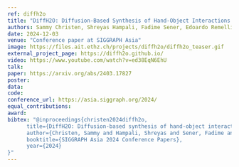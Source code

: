 ```yaml
---
ref: diffh2o
title: "DiffH2O: Diffusion-Based Synthesis of Hand-Object Interactions from Textual Descriptions"
authors: Sammy Christen, Shreyas Hampali, Fadime Sener, Edoardo Remelli, Tomas Hodan, Eric Sauser, Shugao Ma, Bugra Tekin
date: 2024-12-03
venue: "Conference paper at SIGGRAPH Asia"
image: https://files.ait.ethz.ch/projects/diffh2o/diffh2o_teaser.gif
external_project_page: https://diffh2o.github.io/
video: https://www.youtube.com/watch?v=ed38EqN6EhU
talk:
paper: https://arxiv.org/abs/2403.17827
poster: 
data: 
code: 
conference_url: https://asia.siggraph.org/2024/
equal_contributions:
award:
bibtex: "@inproceedings{christen2024diffh2o,
      title={DiffH2O: Diffusion-based synthesis of hand-object interactions from textual descriptions},
      author={Christen, Sammy and Hampali, Shreyas and Sener, Fadime and Remelli, Edoardo and Hodan, Tomas and Sauser, Eric and Ma, Shugao and Tekin, Bugra},
      booktitle={SIGGRAPH Asia 2024 Conference Papers},
      year={2024}
}"
---
```

